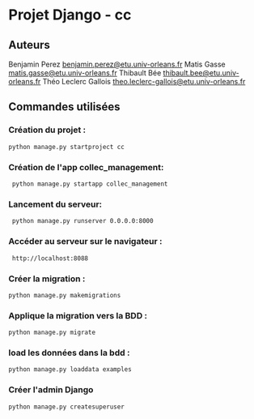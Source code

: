 # Projet Django - cc

## Auteurs
Benjamin Perez benjamin.perez@etu.univ-orleans.fr
Matis Gasse matis.gasse@etu.univ-orleans.fr
Thibault Bée thibault.bee@etu.univ-orleans.fr
Théo Leclerc Gallois theo.leclerc-gallois@etu.univ-orleans.fr


## Commandes utilisées


### Création du projet : 

``` python manage.py startproject cc ```

### Création de l'app collec_management:

``` python manage.py startapp collec_management```

### Lancement du serveur:

``` python manage.py runserver 0.0.0.0:8000```
    
### Accéder au serveur sur le navigateur : 

``` http://localhost:8088```

### Créer la migration :

``` python manage.py makemigrations ```

### Applique la migration vers la BDD :

``` python manage.py migrate ```

### load les données dans la bdd :

``` python manage.py loaddata examples ```

### Créer l'admin Django

``` python manage.py createsuperuser ```
